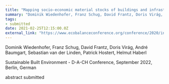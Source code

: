 ```yaml
---
title: "Mapping socio-economic material stocks of buildings and infrastructure for entire countries from Earth-Observation data at high-resolution"
summary: "Dominik Wiedenhofer, Franz Schug, David Frantz, Doris Virág, André Baumgart, Sebastian van der Linden, Patrick Hostert, Helmut Haberl @ Sustainable Built Environment - D-A-CH Conference, September 2022, Berlin, Germany"
tags:
- submitted
date: 2021-02-25T12:15:00.0Z
external_link: "https://www.ecobalanceconference.org/conference/2020/index.html"
---
```


Dominik Wiedenhofer, Franz Schug, David Frantz, Doris Virág, André Baumgart, Sebastian van der Linden, Patrick Hostert, Helmut Haberl


Sustainable Built Environment - D-A-CH Conference, September 2022, Berlin, German


abstract submitted
